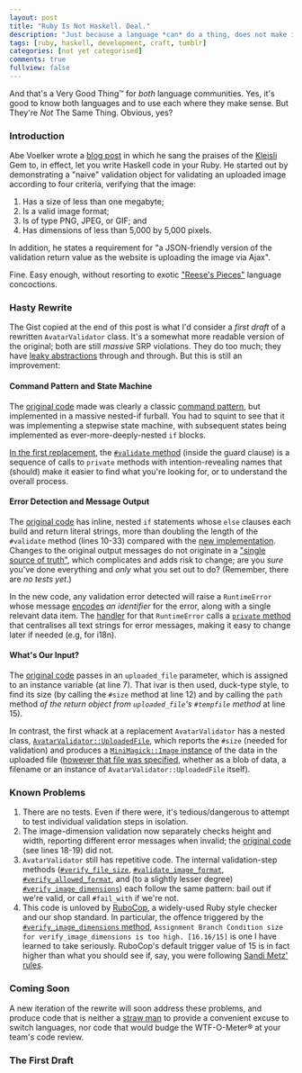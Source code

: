 ```yaml
---
layout: post
title: "Ruby Is Not Haskell. Deal."
description: "Just because a language *can* do a thing, does not make it the *best tool* for that thing."
tags: [ruby, haskell, development, craft, tumblr]
categories: [not yet categorised]
comments: true
fullview: false
---
```


And that's a Very Good Thing&trade; for *both* language communities. Yes, it's good to know both languages and to use each where they make sense. But They're *Not* The Same Thing. Obvious, yes?

### Introduction

Abe Voelker wrote a [blog post](https://blog.abevoelker.com/you-got-haskell-in-my-ruby-cleaner-ruby-validations-using-either-monad-kleisli-gem/) in which he sang the praises of the [Kleisli](https://github.com/txus/kleisli) Gem to, in effect, let you write Haskell code in your Ruby. He started out by demonstrating a "naive" validation object for validating an uploaded image
according to four criteria, verifying that the image:

1. Has a size of less than one megabyte;
1. Is a valid image format;
1. Is of type PNG, JPEG, or GIF; and
1. Has dimensions of less than 5,000 by 5,000 pixels.

In addition, he states a requirement for "a JSON-friendly version of the validation return value as the website is uploading the image via Ajax".

Fine. Easy enough, without resorting to exotic ["Reese's Pieces"](https://www.youtube.com/watch?v=DJLDF6qZUX0) language concoctions.

### Hasty Rewrite

The Gist copied at the end of this post is what I'd consider a *first draft* of a rewritten `AvatarValidator` class. It's a somewhat more readable version of the original; both are still *massive* SRP violations. They do too much; they have [leaky abstractions](http://www.joelonsoftware.com/articles/LeakyAbstractions.html) through and through. But this is still an improvement:

#### Command Pattern and State Machine

The [original code](https://blog.abevoelker.com/you-got-haskell-in-my-ruby-cleaner-ruby-validations-using-either-monad-kleisli-gem/#version-1-naive-validation-object) made was clearly a classic [command pattern](https://blog.abevoelker.com/you-got-haskell-in-my-ruby-cleaner-ruby-validations-using-either-monad-kleisli-gem/#version-1-naive-validation-object), but implemented in a massive nested-if furball. You had to squint to see that it was implementing a stepwise state machine, with subsequent states being implemented as ever-more-deeply-nested `if` blocks.

[In the first replacement](https://gist.github.com/jdickey/8eaf646fbd754408c6d9), the [`#validate` method](https://gist.github.com/jdickey/8eaf646fbd754408c6d9#file-avatar_validator_v1-rb-L45-L54) (inside the guard clause) is a sequence of calls to `private` methods with intention-revealing names that (should) make it easier to find what you're looking for, or to understand the overall process.

#### Error Detection and Message Output

The [original code](https://blog.abevoelker.com/you-got-haskell-in-my-ruby-cleaner-ruby-validations-using-either-monad-kleisli-gem/#version-1-naive-validation-object) has inline, nested `if` statements whose `else` clauses each build and return literal strings, more than doubling the length of the `#validate` method (lines 10-33) compared with the [new implementation](https://gist.github.com/jdickey/8eaf646fbd754408c6d9#file-avatar_validator_v1-rb-L45-L54). Changes to the original output messages do not originate in a ["single source of truth"](https://en.wikipedia.org/wiki/Single_Source_of_Truth), which complicates and adds risk to change; are you *sure* you've done everything and *only* what you set out to do? (Remember, there are *no tests yet*.)

In the new code, any validation error detected will raise a `RuntimeError` whose message [encodes](https://gist.github.com/jdickey/8eaf646fbd754408c6d9#file-avatar_validator_v1-rb-L86-L90) *an identifier* for the error, along with a single relevant data item. The [handler](https://gist.github.com/jdickey/8eaf646fbd754408c6d9#file-avatar_validator_v1-rb-L52-L53) for that `RuntimeError` calls a [`private` method](https://gist.github.com/jdickey/8eaf646fbd754408c6d9#file-avatar_validator_v1-rb-L75-L84) that centralises all text strings for error messages, making it easy to change later if needed (e.g, for i18n).

#### What's Our Input?

The [original code](https://blog.abevoelker.com/you-got-haskell-in-my-ruby-cleaner-ruby-validations-using-either-monad-kleisli-gem/#version-1-naive-validation-object) passes in an `uploaded_file` parameter, which is assigned to an instance variable (at line 7). That ivar is then used, duck-type style, to find its size (by calling the `#size` method at line 12) and by calling the `path` method *of the return object from `uploaded_file`'s `#tempfile` method* at line 15).

In contrast, the first whack at a replacement `AvatarValidator` has a nested class, [`AvatarValidator::UploadedFile`](https://gist.github.com/jdickey/8eaf646fbd754408c6d9#file-avatar_validator_v1-rb-L7-L38), which reports the `#size` (needed for validation) and produces a [`MiniMagick::Image` instance](https://gist.github.com/jdickey/8eaf646fbd754408c6d9#file-avatar_validator_v1-rb-L16-L18) of the data in the uploaded file ([however that file was specified](https://gist.github.com/jdickey/8eaf646fbd754408c6d9#file-avatar_validator_v1-rb-L28-L37), whether as a blob of data, a filename or an instance of `AvatarValidator::UploadedFile` itself).

### Known Problems

1. There are no tests. Even if there were, it's tedious/dangerous to attempt to test individual validation steps in isolation.
1. The image-dimension validation now separately checks height and width, reporting different error messages when invalid; the [original code](https://blog.abevoelker.com/you-got-haskell-in-my-ruby-cleaner-ruby-validations-using-either-monad-kleisli-gem/#version-1-naive-validation-object) (see lines 18-19) did not.
1. `AvatarValidator` still has repetitive code. The internal validation-step methods ([`#verify_file_size`](https://gist.github.com/jdickey/8eaf646fbd754408c6d9#file-avatar_validator_v1-rb-L96-L99), [`#validate_image_format`](https://gist.github.com/jdickey/8eaf646fbd754408c6d9#file-avatar_validator_v1-rb-L101-L106), [`#verify_allowed_format`](https://gist.github.com/jdickey/8eaf646fbd754408c6d9#file-avatar_validator_v1-rb-L108-L112), and (to a slightly lesser degree) [`#verify_image_dimensions`](https://gist.github.com/jdickey/8eaf646fbd754408c6d9#file-avatar_validator_v1-rb-L114-L119)) each follow the same pattern: bail out if we're valid, or call `#fail_with` if we're not.
1. This code is unloved by [RuboCop](https://github.com/bbatsov/rubocop/), a widely-used Ruby style checker and our shop standard. In particular, the offence triggered by the [`#verify_image_dimensions` method](https://gist.github.com/jdickey/8eaf646fbd754408c6d9#file-avatar_validator_v1-rb-L114-L119), `Assignment Branch Condition size for verify_image_dimensions is too high. [16.16/15]` is one I have learned to take seriously. RuboCop's default trigger value of 15 is in fact higher than what you should see if, say, you were following [Sandi Metz' rules](https://robots.thoughtbot.com/sandi-metz-rules-for-developers).

### Coming Soon

A new iteration of the rewrite will soon address these problems, and produce code that is neither a [straw man](https://en.wikipedia.org/wiki/Straw_man) to provide a convenient excuse to switch languages, nor code that would budge the WTF-O-Meter&reg; at your team's code review.

### The First Draft

<script src="https://gist.github.com/jdickey/8eaf646fbd754408c6d9.js"></script>
